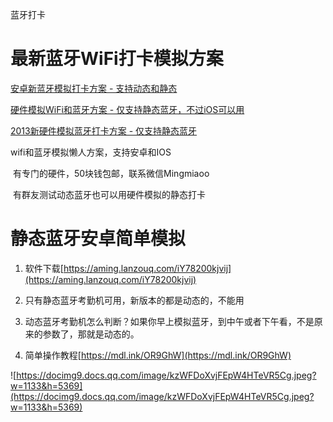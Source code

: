 蓝牙打卡

# 最新蓝牙WiFi打卡模拟方案

[安卓新蓝牙模拟打卡方案 - 支持动态和静态](https://mp.weixin.qq.com/s?__biz=Mzg4NTgwNjkyOA==&mid=2247484386&idx=1&sn=5135d468c50d1dcd5faf55fb2a70b217&chksm=cfa201ddf8d588cb196b3c192f168cdb0590ee3d7bf949d18807bc728fbd785cd46c1ca9cedb#rd)

[硬件模拟WiFi和蓝牙方案 - 仅支持静态蓝牙，不过iOS可以用](https://mp.weixin.qq.com/s?__biz=Mzg4NTgwNjkyOA==&mid=2247484393&idx=1&sn=d1729f96d15e0bfe36fc6fe1e20a61d5&chksm=cfa201d6f8d588c01927fa7726f06727ad3da8ba93d6b95dc2d309b5d981fa11b04aa518f5ea#rd)

[2013新硬件模拟蓝牙打卡方案 - 仅支持静态蓝牙](https://aming.lanzouf.com/iBF8U0q02pmb)

wifi和蓝牙模拟懒人方案，支持安卓和IOS

​	有专门的硬件，50块钱包邮，联系微信Mingmiaoo

​	有群友测试动态蓝牙也可以用硬件模拟的静态打卡

# 静态蓝牙安卓简单模拟

1. 软件下载[https://aming.lanzouq.com/iY78200kjvij](https://aming.lanzouq.com/iY78200kjvij)

2. 只有静态蓝牙考勤机可用，新版本的都是动态的，不能用

3. 动态蓝牙考勤机怎么判断？如果你早上模拟蓝牙，到中午或者下午看，不是原来的参数了，那就是动态的。

4. 简单操作教程[https://mdl.ink/OR9GhW](https://mdl.ink/OR9GhW)

![https://docimg9.docs.qq.com/image/kzWFDoXvjFEpW4HTeVR5Cg.jpeg?w=1133&h=5369](https://docimg9.docs.qq.com/image/kzWFDoXvjFEpW4HTeVR5Cg.jpeg?w=1133&h=5369)



